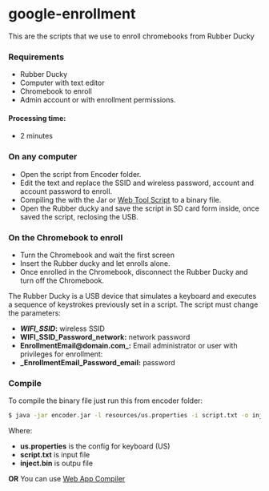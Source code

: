 # google-enrollment
This are the scripts that we use to enroll chromebooks from Rubber Ducky

### Requirements
 * Rubber Ducky
* Computer with text editor
* Chromebook to enroll
* Admin account or with enrollment permissions.

#### Processing time: 
- 2 minutes

### On any computer
* Open the script from Encoder folder.
* Edit the text and replace the SSID and wireless password, account and account password to enroll.
* Compiling the with the Jar or [Web Tool Script]((https://ducktoolkit.com/encoder/)) to a binary file.
* Open the Rubber ducky and save the script in SD card form inside, once saved the script, reclosing the USB.

### On the Chromebook to enroll
* Turn the Chromebook and wait the first screen
* Insert the Rubber ducky and let enrolls alone.
* Once enrolled in the Chromebook, disconnect the Rubber Ducky and turn off the Chromebook.



The Rubber Ducky is a USB device that simulates a keyboard and executes a sequence of keystrokes previously set in a script. The script must change the parameters:

- **_WIFI_SSID_:** wireless SSID
- **WIFI_SSID_Password_network:** network password 
- **EnrollmentEmail@domain.com_:** Email administrator or user with privileges for enrollment:
- **_EnrollmentEmail_Password_email:** password 

### Compile
To compile the binary file just run this from encoder folder: 
```sh
$ java -jar encoder.jar -l resources/us.properties -i script.txt -o inject.bin
```

Where:
- **us.properties** is the config for keyboard (US)
- **script.txt** is input file
- **inject.bin** is outpu file

**OR**
You can use [Web App Compiler](https://ducktoolkit.com/encoder/)
